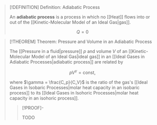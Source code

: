 >[!DEFINITION] Definition: Adiabatic Process
>
>An **adiabatic process** is a process in which no [[Heat]] flows into or out of the [[Kinetic-Molecular Model of an Ideal Gas|gas]].
>
>$$
>Q = 0
>$$
>

>[!THEOREM] Theorem: Pressure and Volume in an Adiabatic Process
>
>The [[Pressure in a fluid|pressure]] $p$ and volume $V$ of an [[Kinetic-Molecular Model of an Ideal Gas|ideal gas]] in an [[Ideal Gases in Adiabatic Processes|adiabatic process]] are related by
>
>$$
>pV^\gamma = \text{const},
>$$
>
>where $\gamma = \frac{C_p}{C_V}$ is the ratio of the gas's [[Ideal Gases in Isobaric Processes|molar heat capacity in an isobaric process]] to its [[Ideal Gases in Isohoric Processes|molar heat capacity in an isohoric process]].
>
>>[!PROOF]-
>>
>>TODO
>>
>